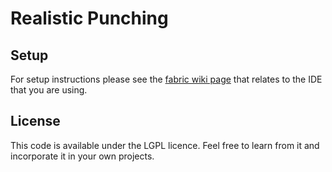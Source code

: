 # Realistic Punching

## Setup

For setup instructions please see the [fabric wiki page](https://fabricmc.net/wiki/tutorial:setup) that relates to the IDE that you are using.

## License

This code is available under the LGPL licence. Feel free to learn from it and incorporate it in your own projects.
